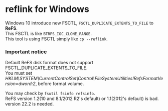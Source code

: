 reflink for Windows
===
Windows 10 introduce new FSCTL, `FSCTL_DUPLICATE_EXTENTS_TO_FILE` to **ReFS**.  
This FSCTL is like `BTRFS_IOC_CLONE_RANGE`.  
This tool is using FSCTL simply like `cp --reflink`.

### Important notice
Default ReFS disk format does not support FSCTL\_DUPLICATE\_EXTENTS\_TO\_FILE.  
You must set *HKLM\\SYSTEM\\CurrentControlSet\\Control\\FileSystemUtilities!RefsFormatVersion=dword:2*, before format volume.

You may check by `fsutil fsinfo refsinfo`.  
ReFS version 1.2(10 and 8.1/2012 R2's default) or 1.1(2012's default) is bad.  
version 22.2 is needed.  